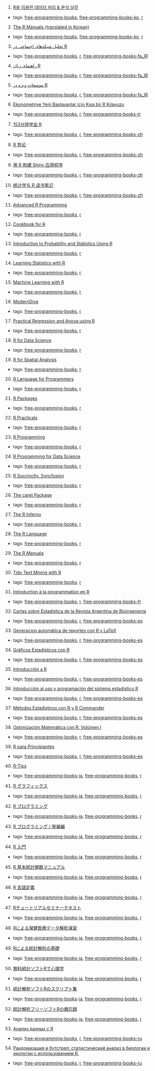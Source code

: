 1. [R을 이용한 데이터 처리 & 분석 실무](http://r4pda.co.kr)
  * tags: [free-programming-books](tags/free-programming-books.md), [free-programming-books-ko](tags/free-programming-books-ko.md), [r](tags/r.md)
2. [The R Manuals (translated in Korean)](http://www.openstatistics.net)
  * tags: [free-programming-books](tags/free-programming-books.md), [free-programming-books-ko](tags/free-programming-books-ko.md), [r](tags/r.md)
3. [تحلیل شبکه‌های اجتماعی در R](http://cran.r-project.org/doc/contrib/Raeesi-SNA_in_R_in_Farsi.pdf)
  * tags: [free-programming-books](tags/free-programming-books.md), [r](tags/r.md), [free-programming-books-fa_IR](tags/free-programming-books-fa_IR.md)
4. [راهنمای زبان R](http://cran.r-project.org/doc/contrib/Mousavi-R-lang_in_Farsi.pdf)
  * tags: [free-programming-books](tags/free-programming-books.md), [r](tags/r.md), [free-programming-books-fa_IR](tags/free-programming-books-fa_IR.md)
5. [موضعات ویژه در R](http://cran.r-project.org/doc/contrib/Mousavi-R_topics_in_Farsi.pdf)
  * tags: [free-programming-books](tags/free-programming-books.md), [r](tags/r.md), [free-programming-books-fa_IR](tags/free-programming-books-fa_IR.md)
6. [Ekonometriye Yeni Başlayanlar için Kısa bir R Kılavuzu](https://github.com/emraher/eybkbrk)
  * tags: [free-programming-books](tags/free-programming-books.md), [r](tags/r.md), [free-programming-books-tr](tags/free-programming-books-tr.md)
7. [153分钟学会 R](http://cran.r-project.org/doc/contrib/Liu-FAQ.pdf)
  * tags: [free-programming-books](tags/free-programming-books.md), [r](tags/r.md), [free-programming-books-zh](tags/free-programming-books-zh.md)
8. [R 导论](http://cran.r-project.org/doc/contrib/Ding-R-intro_cn.pdf)
  * tags: [free-programming-books](tags/free-programming-books.md), [r](tags/r.md), [free-programming-books-zh](tags/free-programming-books-zh.md)
9. [用 R 构建 Shiny 应用程序](http://yanping.me/shiny-tutorial/)
  * tags: [free-programming-books](tags/free-programming-books.md), [r](tags/r.md), [free-programming-books-zh](tags/free-programming-books-zh.md)
10. [统计学与 R 读书笔记](http://cran.r-project.org/doc/contrib/Xu-Statistics_and_R.pdf)
  * tags: [free-programming-books](tags/free-programming-books.md), [r](tags/r.md), [free-programming-books-zh](tags/free-programming-books-zh.md)
11. [Advanced R Programming](http://adv-r.had.co.nz)
  * tags: [free-programming-books](tags/free-programming-books.md), [r](tags/r.md)
12. [Cookbook for R](http://www.cookbook-r.com)
  * tags: [free-programming-books](tags/free-programming-books.md), [r](tags/r.md)
13. [Introduction to Probability and Statistics Using R](http://cran.r-project.org/web/packages/IPSUR/vignettes/IPSUR.pdf)
  * tags: [free-programming-books](tags/free-programming-books.md), [r](tags/r.md)
14. [Learning Statistics with R](http://health.adelaide.edu.au/psychology/ccs/teaching/lsr)
  * tags: [free-programming-books](tags/free-programming-books.md), [r](tags/r.md)
15. [Machine Learning with R](https://www.packtpub.com/packt/free-ebook/r-machine-learning)
  * tags: [free-programming-books](tags/free-programming-books.md), [r](tags/r.md)
16. [ModernDive](https://ismayc.github.io/moderndiver-book/)
  * tags: [free-programming-books](tags/free-programming-books.md), [r](tags/r.md)
17. [Practical Regression and Anova using R](http://cran.r-project.org/doc/contrib/Faraway-PRA.pdf)
  * tags: [free-programming-books](tags/free-programming-books.md), [r](tags/r.md)
18. [R for Data Science](http://r4ds.had.co.nz)
  * tags: [free-programming-books](tags/free-programming-books.md), [r](tags/r.md)
19. [R for Spatial Analysis](http://www.columbia.edu/~cjd11/charles_dimaggio/DIRE/resources/spatialEpiBook.pdf)
  * tags: [free-programming-books](tags/free-programming-books.md), [r](tags/r.md)
20. [R Language for Programmers](http://www.johndcook.com/blog/r_language_for_programmers)
  * tags: [free-programming-books](tags/free-programming-books.md), [r](tags/r.md)
21. [R Packages](http://r-pkgs.had.co.nz)
  * tags: [free-programming-books](tags/free-programming-books.md), [r](tags/r.md)
22. [R Practicals](http://www.columbia.edu/~cjd11/charles_dimaggio/DIRE/resources/R/practicalsBookNoAns.pdf)
  * tags: [free-programming-books](tags/free-programming-books.md), [r](tags/r.md)
23. [R Programming](https://en.wikibooks.org/wiki/R_Programming)
  * tags: [free-programming-books](tags/free-programming-books.md), [r](tags/r.md)
24. [R Programming for Data Science](https://leanpub.com/rprogramming)
  * tags: [free-programming-books](tags/free-programming-books.md), [r](tags/r.md)
25. [R Succinctly, Syncfusion](https://www.syncfusion.com/resources/techportal/ebooks/rsuccinctly)
  * tags: [free-programming-books](tags/free-programming-books.md), [r](tags/r.md)
26. [The caret Package](http://topepo.github.io/caret/index.html)
  * tags: [free-programming-books](tags/free-programming-books.md), [r](tags/r.md)
27. [The R Inferno](http://www.burns-stat.com/pages/Tutor/R_inferno.pdf)
  * tags: [free-programming-books](tags/free-programming-books.md), [r](tags/r.md)
28. [The R Language](http://stat.ethz.ch/R-manual/R-patched/doc/html)
  * tags: [free-programming-books](tags/free-programming-books.md), [r](tags/r.md)
29. [The R Manuals](http://cran.r-project.org/manuals.html)
  * tags: [free-programming-books](tags/free-programming-books.md), [r](tags/r.md)
30. [Tidy Text Mining with R](http://tidytextmining.com)
  * tags: [free-programming-books](tags/free-programming-books.md), [r](tags/r.md)
31. [Introduction à la programmation en R](http://cran.r-project.org/doc/contrib/Goulet_introduction_programmation_R.pdf)
  * tags: [free-programming-books](tags/free-programming-books.md), [r](tags/r.md), [free-programming-books-fr](tags/free-programming-books-fr.md)
32. [Cartas sobre Estadística de la Revista Argentina de Bioingeniería](http://cran.r-project.org/doc/contrib/Risk-Cartas-sobre-Estadistica.pdf)
  * tags: [free-programming-books](tags/free-programming-books.md), [r](tags/r.md), [free-programming-books-es](tags/free-programming-books-es.md)
33. [Generacion automática de reportes con R y LaTeX](http://cran.r-project.org/doc/contrib/Rivera-Tutorial_Sweave.pdf)
  * tags: [free-programming-books](tags/free-programming-books.md), [r](tags/r.md), [free-programming-books-es](tags/free-programming-books-es.md)
34. [Gráficos Estadísticos con R](http://cran.r-project.org/doc/contrib/grafi3.pdf)
  * tags: [free-programming-books](tags/free-programming-books.md), [r](tags/r.md), [free-programming-books-es](tags/free-programming-books-es.md)
35. [Introducción a R](http://cran.r-project.org/doc/contrib/R-intro-1.1.0-espanol.1.pdf)
  * tags: [free-programming-books](tags/free-programming-books.md), [r](tags/r.md), [free-programming-books-es](tags/free-programming-books-es.md)
36. [Introducción al uso y programación del sistema estadístico R](http://cran.r-project.org/doc/contrib/curso-R.Diaz-Uriarte.pdf)
  * tags: [free-programming-books](tags/free-programming-books.md), [r](tags/r.md), [free-programming-books-es](tags/free-programming-books-es.md)
37. [Métodos Estadísticos con R y R Commander](http://cran.r-project.org/doc/contrib/Saez-Castillo-RRCmdrv21.pdf)
  * tags: [free-programming-books](tags/free-programming-books.md), [r](tags/r.md), [free-programming-books-es](tags/free-programming-books-es.md)
38. [Optimización Matemática con R: Volúmen I](http://cran.r-project.org/doc/contrib/Optimizacion_Matematica_con_R_Volumen_I.pdf)
  * tags: [free-programming-books](tags/free-programming-books.md), [r](tags/r.md), [free-programming-books-es](tags/free-programming-books-es.md)
39. [R para Principiantes](http://cran.r-project.org/doc/contrib/rdebuts_es.pdf)
  * tags: [free-programming-books](tags/free-programming-books.md), [r](tags/r.md), [free-programming-books-es](tags/free-programming-books-es.md)
40. [R-Tips](http://cse.naro.affrc.go.jp/takezawa/r-tips/r2.html)
  * tags: [free-programming-books-ja](tags/free-programming-books-ja.md), [free-programming-books](tags/free-programming-books.md), [r](tags/r.md)
41. [R グラフィックス](http://stat.biopapyrus.net/graph/)
  * tags: [free-programming-books-ja](tags/free-programming-books-ja.md), [free-programming-books](tags/free-programming-books.md), [r](tags/r.md)
42. [R プログラミング](http://stat.biopapyrus.net/r/)
  * tags: [free-programming-books-ja](tags/free-programming-books-ja.md), [free-programming-books](tags/free-programming-books.md), [r](tags/r.md)
43. [R プログラミング / 発展編](http://stat.biopapyrus.net/dev/)
  * tags: [free-programming-books-ja](tags/free-programming-books-ja.md), [free-programming-books](tags/free-programming-books.md), [r](tags/r.md)
44. [R 入門](http://cran.r-project.org/doc/contrib/manuals-jp/R-intro-170.jp.pdf)
  * tags: [free-programming-books-ja](tags/free-programming-books-ja.md), [free-programming-books](tags/free-programming-books.md), [r](tags/r.md)
45. [R 基本統計関数マニュアル](http://cran.r-project.org/doc/contrib/manuals-jp/Mase-Rstatman.pdf)
  * tags: [free-programming-books-ja](tags/free-programming-books-ja.md), [free-programming-books](tags/free-programming-books.md), [r](tags/r.md)
46. [R 言語定義](http://cran.r-project.org/doc/contrib/manuals-jp/R-lang.jp.v110.pdf)
  * tags: [free-programming-books-ja](tags/free-programming-books-ja.md), [free-programming-books](tags/free-programming-books.md), [r](tags/r.md)
47. [Rチュートリアルセミナーテキスト](http://psycho.edu.yamaguchi-u.ac.jp/?page_id=626)
  * tags: [free-programming-books-ja](tags/free-programming-books-ja.md), [free-programming-books](tags/free-programming-books.md), [r](tags/r.md)
48. [Rによる保健医療データ解析演習](http://minato.sip21c.org/msb/medstatbook.pdf)
  * tags: [free-programming-books-ja](tags/free-programming-books-ja.md), [free-programming-books](tags/free-programming-books.md), [r](tags/r.md)
49. [Rによる統計解析の基礎](http://minato.sip21c.org/statlib/stat.pdf)
  * tags: [free-programming-books-ja](tags/free-programming-books-ja.md), [free-programming-books](tags/free-programming-books.md), [r](tags/r.md)
50. [無料統計ソフトRで心理学](http://blue.zero.jp/yokumura/Rhtml/Haebera2002.html)
  * tags: [free-programming-books-ja](tags/free-programming-books-ja.md), [free-programming-books](tags/free-programming-books.md), [r](tags/r.md)
51. [統計解析ソフトRのスクリプト集](http://psych.educa.nagoya-u.ac.jp/doc/Rscripts_ishii.pdf)
  * tags: [free-programming-books-ja](tags/free-programming-books-ja.md), [free-programming-books](tags/free-programming-books.md), [r](tags/r.md)
52. [統計解析フリーソフトRの備忘録](http://cse.naro.affrc.go.jp/takezawa/r-tips.pdf)
  * tags: [free-programming-books-ja](tags/free-programming-books-ja.md), [free-programming-books](tags/free-programming-books.md), [r](tags/r.md)
53. [Анализ данных с R](http://www.inp.nsk.su/~baldin/DataAnalysis/index.html)
  * tags: [free-programming-books](tags/free-programming-books.md), [r](tags/r.md), [free-programming-books-ru](tags/free-programming-books-ru.md)
54. [Рандомизация и бутстреп: статистический анализ в биологии и экологии с использованием R.](http://www.ievbras.ru/ecostat/Kiril/Article/A32/Starb.pdf)
  * tags: [free-programming-books](tags/free-programming-books.md), [r](tags/r.md), [free-programming-books-ru](tags/free-programming-books-ru.md)
